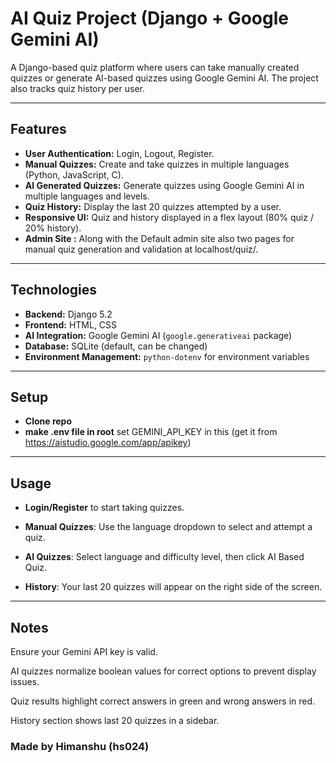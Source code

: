 # AI Quiz Project (Django + Google Gemini AI)

A Django-based quiz platform where users can take manually created quizzes or generate AI-based quizzes using Google Gemini AI. The project also tracks quiz history per user.

---

## Features

- **User Authentication:** Login, Logout, Register.
- **Manual Quizzes:** Create and take quizzes in multiple languages (Python, JavaScript, C).
- **AI Generated Quizzes:** Generate quizzes using Google Gemini AI in multiple languages and levels.
- **Quiz History:** Display the last 20 quizzes attempted by a user.
- **Responsive UI:** Quiz and history displayed in a flex layout (80% quiz / 20% history).
- **Admin Site :** Along with the Default admin site also two pages for manual quiz generation and validation at localhost/quiz/.

---

## Technologies

- **Backend:** Django 5.2
- **Frontend:** HTML, CSS
- **AI Integration:** Google Gemini AI (`google.generativeai` package)
- **Database:** SQLite (default, can be changed)
- **Environment Management:** `python-dotenv` for environment variables

---


## Setup

- **Clone repo** 
- **make .env file in root** set GEMINI_API_KEY in this (get it from  https://aistudio.google.com/app/apikey)

---

## Usage

- **Login/Register** to start taking quizzes.

- **Manual Quizzes**: Use the language dropdown to select and attempt a quiz.

- **AI Quizzes**: Select language and difficulty level, then click AI Based Quiz.

- **History**: Your last 20 quizzes will appear on the right side of the screen.


---

## Notes

Ensure your Gemini API key is valid.

AI quizzes normalize boolean values for correct options to prevent display issues.

Quiz results highlight correct answers in green and wrong answers in red.

History section shows last 20 quizzes in a sidebar.


### Made by Himanshu (hs024)